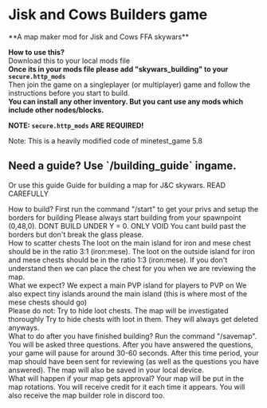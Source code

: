 <h1>Jisk and Cows Builders game</h1>
**A map maker mod for Jisk and Cows FFA skywars**

**How to use this?**
<br>
Download this to your local mods file <br>
**Once its in your mods file please add "skywars_building" to your `secure.http_mods`** <br>
Then join the game on a singleplayer (or multiplayer) game and follow the instructions before you start to build. <br>
**You can install any other inventory. But you cant use any mods which include other nodes/blocks.** <br>

**NOTE: `secure.http_mods` ARE REQUIRED!**

Note: This is a heavily modified code of minetest_game 5.8

<h2>Need a guide? Use `/building_guide` ingame.</h2>
Or use this guide
Guide for building a map for J&C skywars. READ CAREFULLY</p>

How to build?
First run the command "/start" to get your privs and setup the borders for building
Please always start building from your spawnpoint (0,48,0).
DONT BUILD UNDER Y = 0. ONLY VOID
You cant build past the borders but don't break the glass please.
<br>
How to scatter chests
The loot on the main island for iron and mese chest should be in the ratio 3:1 (iron:mese).
The loot on the outside island for iron and mese chests should be in the ratio 1:3 (iron:mese).
If you don't understand then we can place the chest for you when we are reviewing the map.
<br>
What we expect?
We expect a main PVP island for players to PVP on
We also expect tiny islands around the main island (this is where most of the mese chests should go)
<br>
Please do not:
Try to hide loot chests. The map will be investigated thoroughly
Try to hide chests with loot in them. They will always get deleted anyways.
<br>
What to do after you have finished building?
Run the command "/savemap". You will be asked three questions. After you have answered the questions, your game will pause for around 30-60 seconds. After this time period, your map should have been sent for reviewing (as well as the questions you have answered). The map will also be saved in your local device.
<br>
What will happen if your map gets approval?
Your map will be put in the map rotations. You will receive credit for it each time it appears. You will also receive the map builder role in discord too.
